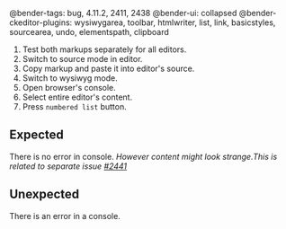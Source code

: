 @bender-tags: bug, 4.11.2, 2411, 2438
@bender-ui: collapsed
@bender-ckeditor-plugins: wysiwygarea, toolbar, htmlwriter, list, link, basicstyles, sourcearea, undo, elementspath, clipboard

1. Test both markups separately for all editors.
2. Switch to source mode in editor.
3. Copy markup and paste it into editor's source.
4. Switch to wysiwyg mode.
5. Open browser's console.
6. Select entire editor's content.
7. Press `numbered list` button.

## Expected

There is no error in console.
_However content might look strange.This is related to separate issue [#2441](https://github.com/ckeditor/ckeditor-dev/issues/2441)_

## Unexpected

There is an error in a console.
